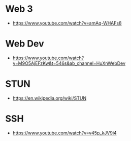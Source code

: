 # Web 3
- https://www.youtube.com/watch?v=amAq-WHAFs8

# Web Dev
- https://www.youtube.com/watch?v=M9O5AjEFzKw&t=546s&ab_channel=HuXnWebDev

# STUN
- https://en.wikipedia.org/wiki/STUN

# SSH
- https://www.youtube.com/watch?v=v45p_kJV9i4

